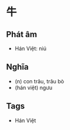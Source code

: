 # 牛

## Phát âm
* Hán Việt: niú

## Nghĩa
* (n) con trâu, trâu bò
* (hán việt) ngưu

## Tags
* Hán Việt

<script>window.HANZI_FIELD='牛';</script>